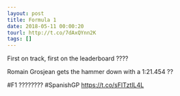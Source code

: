 ```yaml
---
layout: post
title: Formula 1
date: 2018-05-11 00:00:20
tourl: http://t.co/7dAxQYnn2K
tags: []
---
```

First on track, first on the leaderboard ????

Romain Grosjean gets the hammer down with a 1:21.454 ??

#F1 ???????? #SpanishGP https://t.co/sFITztIL4L